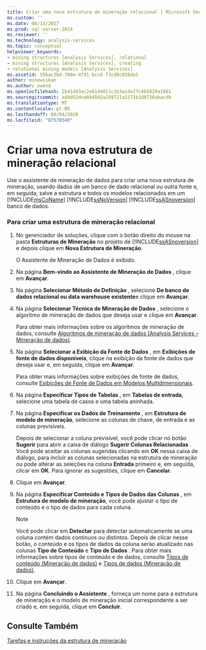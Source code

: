 ```yaml
---
title: Criar uma nova estrutura de mineração relacional | Microsoft Docs
ms.custom: ''
ms.date: 06/13/2017
ms.prod: sql-server-2014
ms.reviewer: ''
ms.technology: analysis-services
ms.topic: conceptual
helpviewer_keywords:
- mining structures [Analysis Services], relational
- mining structures [Analysis Services], creating
- relational mining models [Analysis Services]
ms.assetid: 55bac3bd-700e-4f91-bcc6-f3cd8c026da1
author: minewiskan
ms.author: owend
ms.openlocfilehash: 2b41dd3ac2e6144011c1b3acde27c4b5829a1661
ms.sourcegitcommit: ad4d92dce894592a259721a1571b1d8736abacdb
ms.translationtype: MT
ms.contentlocale: pt-BR
ms.lasthandoff: 08/04/2020
ms.locfileid: "87570340"
---
```

# <a name="create-a-new-relational-mining-structure"></a>Criar uma nova estrutura de mineração relacional
  Use o assistente de mineração de dados para criar uma nova estrutura de mineração, usando dados de um banco de dado relacional ou outra fonte e, em seguida, salve a estrutura e todos os modelos relacionados em um [!INCLUDE[msCoName](../../includes/msconame-md.md)] [!INCLUDE[ssNoVersion](../../includes/ssnoversion-md.md)] [!INCLUDE[ssASnoversion](../../includes/ssasnoversion-md.md)] banco de dados.  
  
### <a name="to-create-a-relational-mining-structure"></a>Para criar uma estrutura de mineração relacional  
  
1.  No gerenciador de soluções, clique com o botão direito do mouse na pasta **Estruturas de Mineração** no projeto de [!INCLUDE[ssASnoversion](../../includes/ssasnoversion-md.md)] e depois clique em **Nova Estrutura de Mineração**.  
  
     O Assistente de Mineração de Dados é exibido.  
  
2.  Na página **Bem-vindo ao Assistente de Mineração de Dados** , clique em **Avançar**.  
  
3.  Na página **Selecionar Método de Definição** , selecione **De banco de dados relacional ou data warehouse existente**e clique em **Avançar**.  
  
4.  Na página **Selecionar Técnica de Mineração de Dados** , selecione o algoritmo de mineração de dados que deseja usar e clique em **Avançar**.  
  
     Para obter mais informações sobre os algoritmos de mineração de dados, consulte [Algoritmos de mineração de dados &#40;Analysis Services – Mineração de dados&#41;](data-mining-algorithms-analysis-services-data-mining.md).  
  
5.  Na página **Selecionar a Exibição da Fonte de Dados** , em **Exibições de fonte de dados disponíveis**, clique na exibição da fonte de dados que deseja usar e, em seguida, clique em **Avançar**.  
  
     Para obter mais informações sobre exibições de fonte de dados, consulte [Exibições de Fonte de Dados em Modelos Multidimensionais](../multidimensional-models/data-source-views-in-multidimensional-models.md).  
  
6.  Na página **Especificar Tipos de Tabelas** , em **Tabelas de entrada**, selecione uma tabela de casos e uma tabela aninhada.  
  
7.  Na página **Especificar os Dados de Treinamento** , em **Estrutura de modelo de mineração**, selecione as colunas de chave, de entrada e as colunas previsíveis.  
  
     Depois de selecionar a coluna previsível, você pode clicar no botão **Sugerir** para abrir a caixa de diálogo **Sugerir Colunas Relacionadas** . Você pode aceitar as colunas sugeridas clicando em **OK** nessa caixa de diálogo, para incluir as colunas selecionadas na estrutura de mineração ou pode alterar as seleções na coluna **Entrada** primeiro e, em seguida, clicar em **OK**. Para ignorar as sugestões, clique em **Cancelar**.  
  
8.  Clique em **Avançar**.  
  
9. Na página **Especificar Conteúdo e Tipos de Dados das Colunas** , em **Estrutura de modelo de mineração**, você pode ajustar o tipo de conteúdo e o tipo de dados para cada coluna.  
  
    > [!NOTE]  
    >  Você pode clicar em **Detectar** para detectar automaticamente se uma coluna contém dados contínuos ou distintos. Depois de clicar nesse botão, o conteúdo e os tipos de dados da coluna serão atualizado nas colunas **Tipo de Conteúdo** e **Tipo de Dados** . Para obter mais informações sobre tipos de conteúdo e de dados, consulte [Tipos de conteúdo &#40;Mineração de dados&#41;](content-types-data-mining.md) e [Tipos de dados &#40;Mineração de dados&#41;](data-types-data-mining.md).  
  
10. Clique em **Avançar**.  
  
11. Na página **Concluindo o Assistente** , forneça um nome para a estrutura de mineração e o modelo de mineração inicial correspondente a ser criado e, em seguida, clique em **Concluir**.  
  
## <a name="see-also"></a>Consulte Também  
 [Tarefas e instruções da estrutura de mineração](mining-structure-tasks-and-how-tos.md)  
  
  
